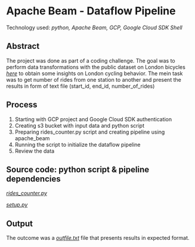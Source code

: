 # Apache Beam - Dataflow Pipeline

Technology used: *python, Apache Beam, GCP, Google Cloud SDK Shell*

## Abstract

The project was done as part of a coding challenge. 
The goal was to perform data transformations with the public dataset on London bicycles [*here*](https://console.cloud.google.com/marketplace/product/greater-london-authority/london-bicycles?hl=en-GB) to obtain some insights on London cycling behavior. The mein task was to get number of rides from one station to another and present the results in form of text file (start_id, end_id, number_of_rides)

## Process

1. Starting with GCP project and Google Cloud SDK authentication
2. Creating s3 bucket with input data and python script
3. Preparing rides_counter.py script and creating pipeline using apache_beam
4. Running the script to initialize the dataflow pipeline
5. Review the data

## Source code: python script & pipeline dependencies

[*rides_counter.py*](https://github.com/youssefnassar95/apache_beam_dataflow_pipeline/blob/main/rides_counter.py)

[*setup.py*](https://github.com/youssefnassar95/apache_beam_dataflow_pipeline/blob/main/setup.py)

## Output

The outcome was a [*outfile.txt*](https://github.com/youssefnassar95/apache_beam_dataflow_pipeline/blob/main/output.txt) file that presents results in expected format.
